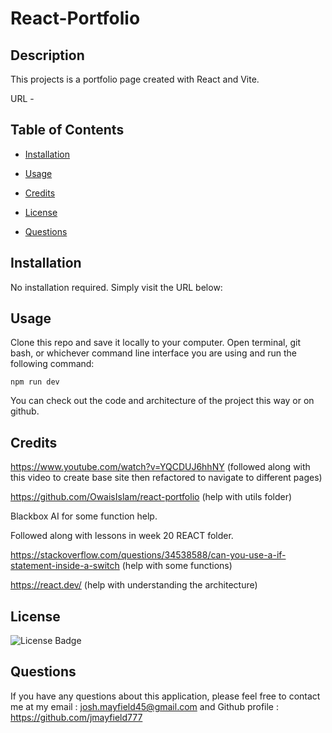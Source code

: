 # React-Portfolio

## Description

This projects is a portfolio page created with React and Vite. 

URL - 


## Table of Contents

 * [Installation](#installation)

 * [Usage](#usage)

 * [Credits](#credits)

 * [License](#license)

 * [Questions](#questions)

## Installation

No installation required. Simply visit the URL below:

## Usage

Clone this repo and save it locally to your computer. Open terminal, git bash, or whichever command line interface you are using and run the following command:

```
npm run dev
```

You can check out the code and architecture of the project this way or on github.

## Credits

https://www.youtube.com/watch?v=YQCDUJ6hhNY (followed along with this video to create base site then refactored to navigate to different pages)

https://github.com/OwaisIslam/react-portfolio (help with utils folder)

Blackbox AI for some function help.

Followed along with lessons in week 20 REACT folder.

https://stackoverflow.com/questions/34538588/can-you-use-a-if-statement-inside-a-switch (help with some functions)

https://react.dev/ (help with understanding the architecture)

## License

![License Badge](https://img.shields.io/badge/license-MIT-blue)

## Questions

If you have any questions about this application, please feel free to contact me at my email : josh.mayfield45@gmail.com and Github profile : https://github.com/jmayfield777
